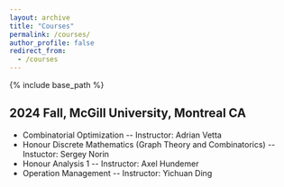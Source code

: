 ```yaml
---
layout: archive
title: "Courses"
permalink: /courses/
author_profile: false
redirect_from:
  - /courses
---
```


{% include base_path %}

## 2024 Fall, McGill University, Montreal CA

* Combinatorial Optimization -- Instructor: Adrian Vetta  
* Honour Discrete Mathematics (Graph Theory and Combinatorics) -- Instuctor: Sergey Norin
* Honour Analysis 1 -- Instructor: Axel Hundemer
* Operation Management -- Instructor: Yichuan Ding

